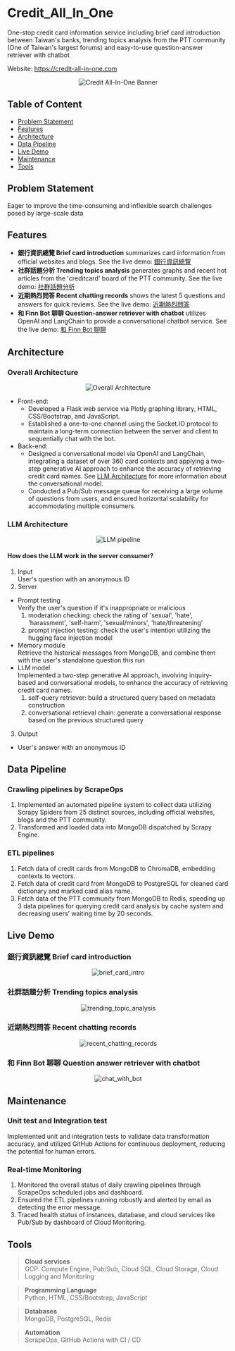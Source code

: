 # Credit_All_In_One
One-stop credit card information service including brief card introduction between Taiwan's banks, trending topics analysis from the PTT community (One of Taiwan's largest forums) and easy-to-use question-answer retriever with chatbot

Website: https://credit-all-in-one.com

<p align="center">
  <img src="readme_img/banner.png" alt="Credit All-In-One Banner"/>
</p>

## Table of Content
- [Problem Statement](#problem-statement)
- [Features](#features)
- [Architecture](#architecture)
- [Data Pipeline](#data-pipeline)
- [Live Demo](#live-demo)
- [Maintenance](#maintenance)
- [Tools](#tools)


## Problem Statement
Eager to improve the time-consuming and inflexible search challenges posed by large-scale data


## Features
- **銀行資訊總覽 Brief card introduction** summarizes card information from official websites and blogs. See the live demo: [銀行資訊總覽](#銀行資訊總覽-brief-card-introduction)
- **社群話題分析 Trending topics analysis** generates graphs and recent hot articles from the 'creditcard' board of the PTT community. See the live demo: [社群話題分析](#社群話題分析-trending-topics-analysis)
- **近期熱烈問答 Recent chatting records** shows the latest 5 questions and answers for quick reviews. See the live demo: [近期熱烈問答](#近期熱烈問答-recent-chatting-records)
- **和 Finn Bot 聊聊 Question-answer retriever with chatbot** utilizes OpenAI and LangChain to provide a conversational chatbot service. See the live demo: [和 Finn Bot 聊聊](#和-finn-bot-聊聊-question-answer-retriever-with-chatbot)


## Architecture
### Overall Architecture
<p align="center">
  <img src="readme_img/personal_project.png" alt="Overall Architecture"/>
</p>

- Front-end:
    - Developed a Flask web service via Plotly graphing library, HTML, CSS/Bootstrap, and JavaScript.
    - Established a one-to-one channel using the Socket.IO protocol to maintain a long-term connection between the server and client to sequentially chat with the bot.
- Back-end:
    - Designed a conversational model via OpenAI and LangChain, integrating a dataset of over 360 card contexts and applying a two-step generative AI approach to enhance the accuracy of retrieving credit card names. See [LLM Architecture](#llm-architecture) for more information about the conversational model.
    - Conducted a Pub/Sub message queue for receiving a large volume of questions from users, and ensured horizontal scalability for accommodating multiple consumers.  


### LLM Architecture
<p align="center">
  <img src="readme_img/LLM.png" alt="LLM pipeline"/>
</p>

#### How does the LLM work in the server consumer?
1. Input  
    User's question with an anonymous ID 
2. Server  
- Prompt testing  
Verify the user's question if it's inappropriate or malicious
    1. moderation checking: check the rating of 'sexual', 'hate', 'harassment', 'self-harm', 'sexual/minors', 'hate/threatening'
    2. prompt injection testing: check the user's intention utilizing the hugging face injection model
- Memory module  
Retrieve the historical messages from MongoDB, and combine them with the user's standalone question this run
- LLM model  
Implemented a two-step generative AI approach, involving inquiry-based and conversational models, to enhance the accuracy of retrieving credit card names.
    1. self-query retriever: build a structured query based on metadata construction
    2. conversational retrieval chain: generate a conversational response based on the previous structured query 
3. Output
- User's answer with an anonymous ID 


## Data Pipeline
### Crawling pipelines by ScrapeOps
1. Implemented an automated pipeline system to collect data utilizing Scrapy Spiders from 25 distinct sources, including official websites, blogs and the PTT community.
2. Transformed and loaded data into MongoDB dispatched by Scrapy Engine.
    
### ETL pipelines
1. Fetch data of credit cards from MongoDB to ChromaDB, embedding contexts to vectors.
2. Fetch data of credit card from MongoDB to PostgreSQL for cleaned card dictionary and marked card alias name.
3. Fetch data of the PTT community from MongoDB to Redis, speeding up 3 data pipelines for querying credit card analysis by cache system and decreasing users’ waiting time by 20 seconds.

## Live Demo
### 銀行資訊總覽 Brief card introduction
<p align="center">
  <img src="readme_img/demo_brief_card_intro.gif" alt="brief_card_intro"/>
</p>

### 社群話題分析 Trending topics analysis
<p align="center">
  <img src="readme_img/demo_trending_topic_analysis.gif" alt="trending_topic_analysis"/>
</p>

### 近期熱烈問答 Recent chatting records
<p align="center">
  <img src="readme_img/demo_recent_chatting_records.gif" alt="recent_chatting_records"/>
</p>

### 和 Finn Bot 聊聊 Question answer retriever with chatbot 
<p align="center">
  <img src="readme_img/demo_chat_with_bot.png" alt="chat_with_bot"/>
</p>

## Maintenance
### Unit test and Integration test
Implemented unit and integration tests to validate data transformation accuracy, and utilized GitHub Actions for continuous deployment, reducing the potential for human errors. 


### Real-time Monitoring 
1. Monitored the overall status of daily crawling pipelines through ScrapeOps scheduled jobs and dashboard. 
2. Ensured the ETL pipelines running robustly and alerted by email as detecting the error message.
3. Traced health status of instances, database, and cloud services like Pub/Sub by dashboard of Cloud Monitoring.


## Tools
> **Cloud services**  
GCP: Compute Engine, Pub/Sub, Cloud SQL, Cloud Storage, Cloud Logging and Monitoring

> **Programming Language**  
Python, HTML, CSS/Bootstrap, JavaScript

> **Databases**  
MongoDB, PostgreSQL, Redis

> **Automation**  
ScrapeOps, GitHub Actions with CI / CD
